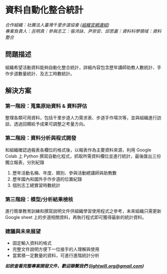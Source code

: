 # 資料自動化整合統計  

*合作組織：社團法人臺灣千里步道協會 ([組織官網連結](https://www.tmitrail.org.tw/))*  
*專案負責人：呂明真｜參與志工：張沛詠、尹崇安、邱思嘉｜資料科學領域：資料整合*  

## 問題描述 
組織希望活動資料能夠自動化整合統計，詳細內容包含歷年講師助教人數統計、手作步道數量統計、及志工時數統計。  

## 解決方案  

### 第一階段：蒐集原始資料 & 資料評估  
整理各類可用資料，包括千里步道人力需求表、步道手作場次等，並與組織進行訪談，透過回饋給予成果可調整之考量方向。  


### 第二階段：資料分析與程式開發  
和組織確認過報表各欄位的格式後，以報表作為主要資料來源，利用 Google Colab 上 Python 撰寫自動化程式，抓取所需資料欄位並進行統計，最後匯出三份獨立報表，分別紀錄  

1. 歷年活動名稱、年度、類別、參與活動總講師與助教數  
2. 歷年國內和國外手作步道的位置紀錄  
3. 個別志工總實習時數統計  


### 第三階段：模型/分析結果檢核  
進行簡單教育訓練和撰寫說明文件供組織學習使用程式之參考，未來組織只需更新 Google sheet 上的步道相關資料，再執行程式即可獲得最新的統計資料。  


### 建議與未來展望  
- 固定輸入資料的格式  
- 完整文件說明方便下一位接手的人理解與使用  
- 當累積一定數量的資料，可進行進階統計分析  

***如欲查看完整專案開發文件，歡迎聯繫我們 (<lightwill.org@gmail.com>)***
